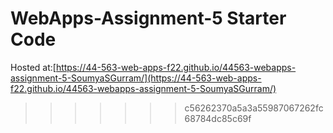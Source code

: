 
# WebApps-Assignment-5 Starter Code
    
Hosted at:[https://44-563-web-apps-f22.github.io/44563-webapps-assignment-5-SoumyaSGurram/](https://44-563-web-apps-f22.github.io/44563-webapps-assignment-5-SoumyaSGurram/)
>>>>>>> c56262370a5a3a55987067262fc68784dc85c69f
